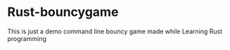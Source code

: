 # Rust-bouncygame
This is just a demo command line bouncy game  made while Learning Rust programming
